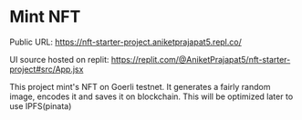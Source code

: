 # Mint NFT

Public URL: https://nft-starter-project.aniketprajapat5.repl.co/

UI source hosted on replit:
https://replit.com/@AniketPrajapat5/nft-starter-project#src/App.jsx

This project mint's NFT on Goerli testnet.
It generates a fairly random image, encodes it and saves it on blockchain.
This will be optimized later to use IPFS(pinata)
